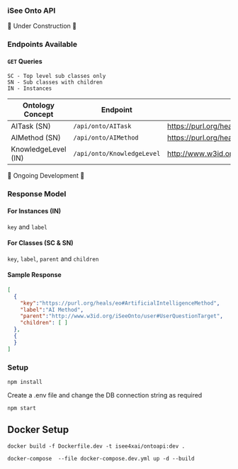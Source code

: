 ### iSee Onto API

🚧 Under Construction 🚧

### Endpoints Available

#### `GET` Queries

```
SC - Top level sub classes only
SN - Sub classes with children
IN - Instances
```

| Ontology Concept | Endpoint | Parent Class  | Usage |
| ----------- | ----------- | ----------- | ----------- |
| AITask (SN)  | `/api/onto/AITask` | <https://purl.org/heals/eo#AITask> | Cockpit | 
| AIMethod (SN) | `/api/onto/AIMethod` | <https://purl.org/heals/eo#ArtificialIntelligenceMethod> | Cockpit | 
| KnowledgeLevel (IN) | `/api/onto/KnowledgeLevel` | <http://www.w3id.org/iSeeOnto/user#KnowledgeLevel>  | Cockpit |

🚧 Ongoing Development 🚧

### Response Model

#### For Instances (IN)
`key` and `label` 

#### For Classes (SC & SN)
`key`, `label`, `parent` and `children` 

#### Sample Response
```json
[
  {
    "key":"https://purl.org/heals/eo#ArtificialIntelligenceMethod",
    "label":"AI Method",
    "parent":"http://www.w3id.org/iSeeOnto/user#UserQuestionTarget",
    "children": [ ]
  },
  {
  }
]
```


### Setup

```
npm install
```

Create a .env file and change the DB connection string as required

```
npm start
```

## Docker Setup

```
docker build -f Dockerfile.dev -t isee4xai/ontoapi:dev .

docker-compose  --file docker-compose.dev.yml up -d --build
```

